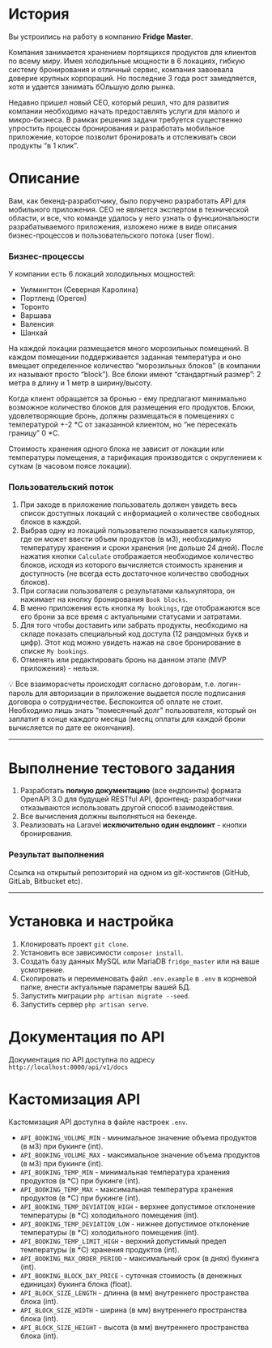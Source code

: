 # История

Вы устроились на работу в компанию **Fridge Master**.

Компания занимается хранением портящихся продуктов для клиентов по всему миру. Имея холодильные мощности в 6 локациях, 
гибкую систему бронирования и отличный сервис, компания завоевала доверие крупных корпораций. Но последние 3 года рост 
замедляется, хотя и удается занимать бОльшую долю рынка.

Недавно пришел новый CEO, который решил, что для развития компании необходимо начать предоставлять услуги для малого и 
микро-бизнеса. В рамках решения задачи требуется существенно упростить процессы бронирования и разработать мобильное 
приложение, которое позволит бронировать и отслеживать свои продукты “в 1 клик”.

# Описание

Вам, как бекенд-разработчику, было поручено разработать API для мобильного приложения. CEO не является экспертом в 
технической области, и все, что команде удалось у него узнать о функциональности разрабатываемого приложения, изложено 
ниже в виде описания бизнес-процессов и пользовательского потока (user flow).

### Бизнес-процессы

У компании есть 6 локаций холодильных мощностей:

- Уилмингтон (Северная Каролина)
- Портленд (Орегон)
- Торонто
- Варшава
- Валенсия
- Шанхай

На каждой локации размещается много морозильных помещений. В каждом помещении поддерживается заданная температура и оно 
вмещает определенное количество “морозильных блоков” (в компании их называют просто “block”). Все блоки имеют 
“стандартный размер”: 2 метра в длину и 1 метр в ширину/высоту.

Когда клиент обращается за бронью - ему предлагают минимально возможное количество блоков для размещения его продуктов. 
Блоки, удовлетворяющие бронь, должны размещаться в помещениях с температурой +-2 *C от заказанной клиентом, но “не 
пересекать границу” 0 *С.

Стоимость хранения одного блока не зависит от локации или температуры помещения, а тарификация производится с 
округлением к суткам (в часовом поясе локации).

### Пользовательский поток

1. При заходе в приложение пользователь должен увидеть весь список доступных локаций с информацией о количестве 
свободных блоков в каждой.
2. Выбрав одну из локаций пользователю показывается калькулятор, где он может ввести объем продуктов (в м3), необходимую
температуру хранения и сроки хранения (не дольше 24 дней). После нажатия кнопки `Calculate` отображается необходимое 
количество блоков, исходя из которого вычисляется стоимость хранения и доступность (не всегда есть достаточное 
количество свободных блоков).
3. При согласии пользователя с результатами калькулятора, он нажимает на кнопку бронирования `Book blocks`.
4. В меню приложения есть кнопка `My bookings`, где отображаются все его брони за все время с актуальными статусами и 
затратами.
5. Для того чтобы доставить или забрать продукты, необходимо на складе показать специальный код доступа (12 рандомных 
букв и цифр). Этот код можно увидеть нажав на свое бронирование в списке `My bookings`.
6. Отменять или редактировать бронь на данном этапе (MVP приложения) - нельзя.

💡 Все взаиморасчеты происходят согласно договорам, т.е. логин-пароль для авторизации в приложение выдается после 
подписания договора о сотрудничестве. Беспокоится об оплате не стоит.
Необходимо лишь знать “помесячный долг” пользователя, который он заплатит в конце каждого месяца (месяц оплаты для 
каждой брони вычисляется по дате ее окончания).

---

# Выполнение тестового задания

1. Разработать **полную документацию** (все ендпоинты) формата OpenAPI 3.0 для будущей RESTful API, фронтенд-
разработчики отказываются использовать другой способ взаимодействия.
2. Все вычисления должны выполняться на бекенде.
3. Реализовать на Laravel **исключительно один ендпоинт** - кнопки бронирования.

### Результат выполнения

Ссылка на открытый репозиторий на одном из git-хостингов (GitHub, GitLab, Bitbucket etc).

---

# Установка и настройка

1. Клонировать проект `git clone`.
2. Установить все зависимости `composer install`.
3. Создать базу данных MySQL или MariaDB `fridge_master` или на ваше усмотрение.
4. Скопировать и переименовать файл `.env.example` в `.env` в корневой папке, внести актуальные параметры вашей БД.
5. Запустить миграции `php artisan migrate --seed`.
6. Запустить сервер `php artisan serve`.

# Документация по API

Документация по API доступна по адресу `http://localhost:8000/api/v1/docs`

# Кастомизация API

Кастомизация API доступна в файле настроек `.env`.

- `API_BOOKING_VOLUME_MIN` - минимальное значение объема продуктов (в м3) при букинге (int).
- `API_BOOKING_VOLUME_MAX` - максимальное значение объема продуктов (в м3) при букинге (int).
- `API_BOOKING_TEMP_MIN` - минимальная температура хранения продуктов (в *C) при букинге (int).
- `API_BOOKING_TEMP_MAX` - максимальная температура хранения продуктов (в *C) при букинге (int).
- `API_BOOKING_TEMP_DEVIATION_HIGH` - верхнее допустимое отклонение температуры (в *C) холодильного помещения (int).
- `API_BOOKING_TEMP_DEVIATION_LOW` - нижнее допустимое отклонение температуры (в *C) холодильного помещения (int).
- `API_BOOKING_TEMP_LIMIT_HIGH` - верхний допустимый предел температуры (в *C) хранения продуктов (int).
- `API_BOOKING_MAX_ORDER_PERIOD` - максимальный срок (в днях) букинга (int).
- `API_BOOKING_BLOCK_DAY_PRICE` - суточная стоимость (в денежных единицах) букинга блока (float).
- `API_BLOCK_SIZE_LENGTH` - длинна (в мм) внутреннего пространства блока (int).
- `API_BLOCK_SIZE_WIDTH` - ширина (в мм) внутреннего пространства блока (int).
- `API_BLOCK_SIZE_HEIGHT` - высота (в мм) внутреннего пространства блока (int).